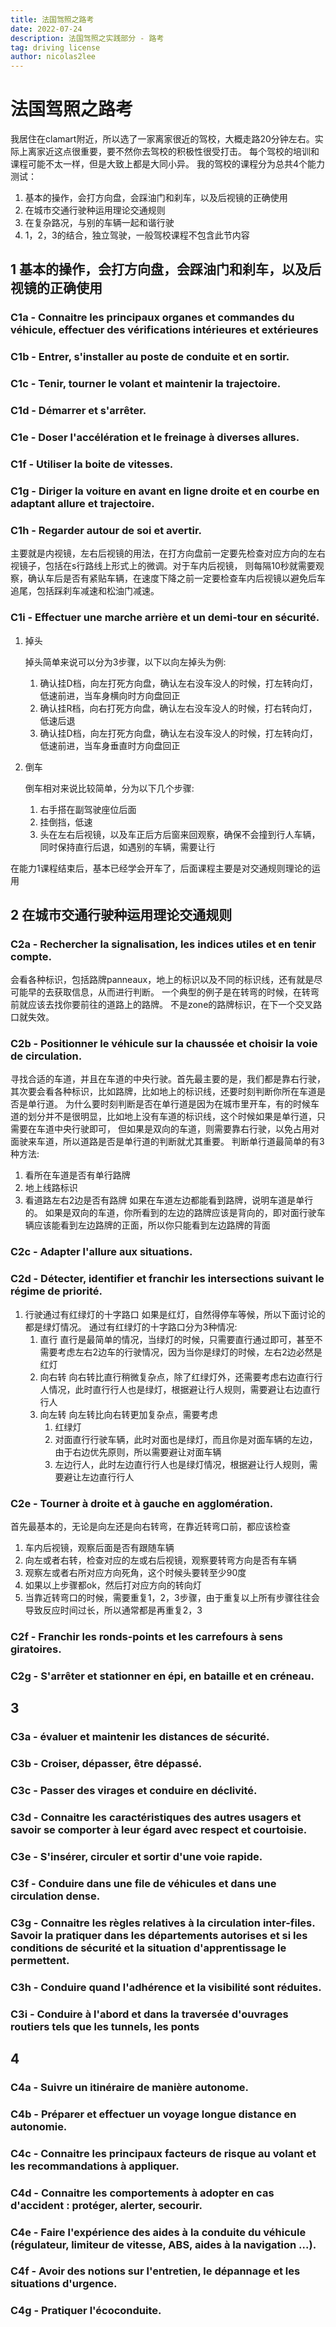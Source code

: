 ```yaml
---
title: 法国驾照之路考
date: 2022-07-24
description: 法国驾照之实践部分 - 路考
tag: driving license
author: nicolas2lee
---
```


# 法国驾照之路考
我居住在clamart附近，所以选了一家离家很近的驾校，大概走路20分钟左右。实际上离家近这点很重要，要不然你去驾校的积极性很受打击。
每个驾校的培训和课程可能不太一样，但是大致上都是大同小异。
我的驾校的课程分为总共4个能力测试：
1. 基本的操作，会打方向盘，会踩油门和刹车，以及后视镜的正确使用
2. 在城市交通行驶种运用理论交通规则
3. 在复杂路况，与别的车辆一起和谐行驶
4. 1，2，3的结合，独立驾驶，一般驾校课程不包含此节内容

## 1 基本的操作，会打方向盘，会踩油门和刹车，以及后视镜的正确使用
### C1a - Connaitre les principaux organes et commandes du véhicule, effectuer des vérifications intérieures et extérieures
### C1b - Entrer, s'installer au poste de conduite et en sortir.
### C1c - Tenir, tourner le volant et maintenir la trajectoire.
### C1d - Démarrer et s'arrêter.
### C1e - Doser l'accélération et le freinage à diverses allures.
### C1f - Utiliser la boite de vitesses.
### C1g - Diriger la voiture en avant en ligne droite et en courbe en adaptant allure et trajectoire.
### C1h - Regarder autour de soi et avertir.
主要就是内视镜，左右后视镜的用法，在打方向盘前一定要先检查对应方向的左右视镜子，包括在s行路线上形式上的微调。对于车内后视镜，
则每隔10秒就需要观察，确认车后是否有紧贴车辆，在速度下降之前一定要检查车内后视镜以避免后车追尾，包括踩刹车减速和松油门减速。
### C1i - Effectuer une marche arrière et un demi-tour en sécurité.
1. 掉头
   
   掉头简单来说可以分为3步骤，以下以向左掉头为例:
   1. 确认挂D档，向左打死方向盘，确认左右没车没人的时候，打左转向灯，低速前进，当车身横向时方向盘回正
   2. 确认挂R档，向右打死方向盘，确认左右没车没人的时候，打右转向灯，低速后退
   3. 确认挂D档，向左打死方向盘，确认左右没车没人的时候，打左转向灯，低速前进，当车身垂直时方向盘回正
2. 倒车
   
   倒车相对来说比较简单，分为以下几个步骤:
   1. 右手搭在副驾驶座位后面
   2. 挂倒挡，低速
   3. 头在左右后视镜，以及车正后方后窗来回观察，确保不会撞到行人车辆，同时保持直行后退，如遇别的车辆，需要让行

在能力1课程结束后，基本已经学会开车了，后面课程主要是对交通规则理论的运用

## 2 在城市交通行驶种运用理论交通规则
### C2a - Rechercher la signalisation, les indices utiles et en tenir compte.
会看各种标识，包括路牌panneaux，地上的标识以及不同的标识线，还有就是尽可能早的去获取信息，从而进行判断。
一个典型的例子是在转弯的时候，在转弯前就应该去找你要前往的道路上的路牌。
不是zone的路牌标识，在下一个交叉路口就失效。
### C2b - Positionner le véhicule sur la chaussée et choisir la voie de circulation.
寻找合适的车道，并且在车道的中央行驶。首先最主要的是，我们都是靠右行驶，其次要会看各种标识，比如路牌，比如地上的标识线，还要时刻判断你所在车道是否是单行道。
为什么要时刻判断是否在单行道是因为在城市里开车，有的时候车道的划分并不是很明显，比如地上没有车道的标识线，这个时候如果是单行道，只需要在车道中央行驶即可，
但如果是双向的车道，则需要靠右行驶，以免占用对面驶来车道，所以道路是否是单行道的判断就尤其重要。
判断单行道最简单的有3种方法:
1. 看所在车道是否有单行路牌
2. 地上线路标识
3. 看道路左右2边是否有路牌
    如果在车道左边都能看到路牌，说明车道是单行的。
   如果是双向的车道，你所看到的左边的路牌应该是背向的，即对面行驶车辆应该能看到左边路牌的正面，所以你只能看到左边路牌的背面
### C2c - Adapter l'allure aux situations.
### C2d - Détecter, identifier et franchir les intersections suivant le régime de priorité.
1. 行驶通过有红绿灯的十字路口
如果是红灯，自然得停车等候，所以下面讨论的都是绿灯情况。
通过有红绿灯的十字路口分为3种情况:
   1. 直行
      直行是最简单的情况，当绿灯的时候，只需要直行通过即可，甚至不需要考虑左右2边车的行驶情况，因为当你是绿灯的时候，左右2边必然是红灯
   2. 向右转
      向右转比直行稍微复杂点，除了红绿灯外，还需要考虑右边直行行人情况，此时直行行人也是绿灯，根据避让行人规则，需要避让右边直行行人
   3. 向左转
      向左转比向右转更加复杂点，需要考虑
      1. 红绿灯
      2. 对面直行行驶车辆，此时对面也是绿灯，而且你是对面车辆的左边，由于右边优先原则，所以需要避让对面车辆
      3. 左边行人，此时左边直行行人也是绿灯情况，根据避让行人规则，需要避让左边直行行人
### C2e - Tourner à droite et à gauche en agglomération.
首先最基本的，无论是向左还是向右转弯，在靠近转弯口前，都应该检查
1. 车内后视镜，观察后面是否有跟随车辆
2. 向左或者右转，检查对应的左或右后视镜，观察要转弯方向是否有车辆
3. 观察左或者右所对应方向死角，这个时候头要转至少90度
4. 如果以上步骤都ok，然后打对应方向的转向灯
5. 当靠近转弯口的时候，需要重复1，2，3步骤，由于重复以上所有步骤往往会导致反应时间过长，所以通常都是再重复2，3
### C2f - Franchir les ronds-points et les carrefours à sens giratoires.
### C2g - S'arrêter et stationner en épi, en bataille et en créneau.

## 3
### C3a - évaluer et maintenir les distances de sécurité.
### C3b - Croiser, dépasser, être dépassé.
### C3c - Passer des virages et conduire en déclivité.
### C3d - Connaitre les caractéristiques des autres usagers et savoir se comporter à leur égard avec respect et courtoisie.
### C3e - S'insérer, circuler et sortir d'une voie rapide.
### C3f - Conduire dans une file de véhicules et dans une circulation dense.
### C3g - Connaitre les règles relatives à la circulation inter-files. Savoir la pratiquer dans les départements autorises et si les conditions de sécurité et la situation d'apprentissage le permettent.
### C3h - Conduire quand l'adhérence et la visibilité sont réduites.
### C3i - Conduire à l'abord et dans la traversée d'ouvrages routiers tels que les tunnels, les ponts 

## 4
### C4a - Suivre un itinéraire de manière autonome.
### C4b - Préparer et effectuer un voyage longue distance en autonomie.
### C4c - Connaitre les principaux facteurs de risque au volant et les recommandations à appliquer.
### C4d - Connaitre les comportements à adopter en cas d'accident : protéger, alerter, secourir.
### C4e - Faire l'expérience des aides à la conduite du véhicule (régulateur, limiteur de vitesse, ABS, aides à la navigation ...).
### C4f - Avoir des notions sur l'entretien, le dépannage et les situations d'urgence.
### C4g - Pratiquer l'écoconduite.